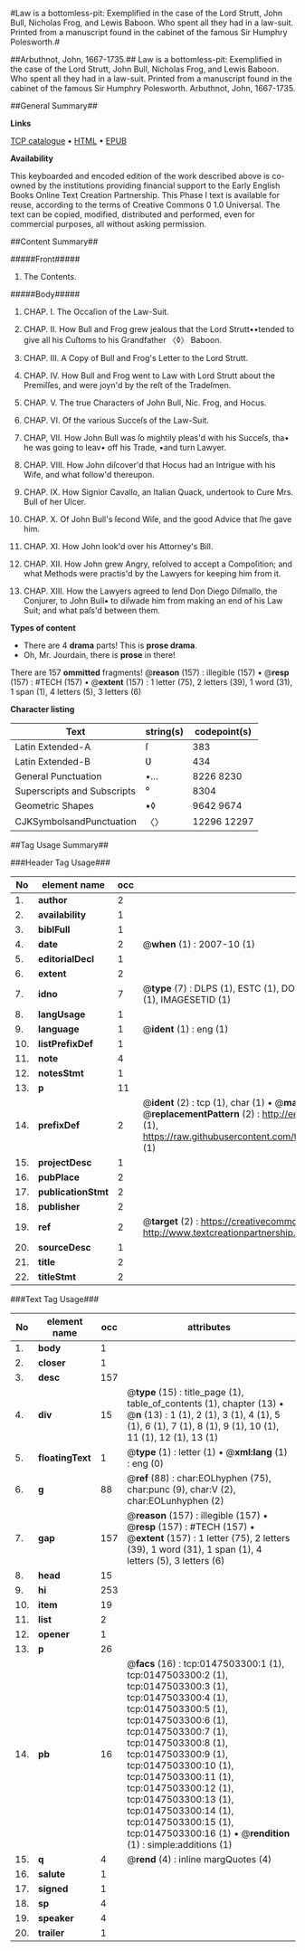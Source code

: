 #Law is a bottomless-pit: Exemplified in the case of the Lord Strutt, John Bull, Nicholas Frog, and Lewis Baboon. Who spent all they had in a law-suit. Printed from a manuscript found in the cabinet of the famous Sir Humphry Polesworth.#

##Arbuthnot, John, 1667-1735.##
Law is a bottomless-pit: Exemplified in the case of the Lord Strutt, John Bull, Nicholas Frog, and Lewis Baboon. Who spent all they had in a law-suit. Printed from a manuscript found in the cabinet of the famous Sir Humphry Polesworth.
Arbuthnot, John, 1667-1735.

##General Summary##

**Links**

[TCP catalogue](http://www.ota.ox.ac.uk/tcp/)  • 
[HTML](http://tei.it.ox.ac.uk/tcp/Texts-HTML/free/004/004771083.html)  • 
[EPUB](http://tei.it.ox.ac.uk/tcp/Texts-EPUB/free/004/004771083.epub)

**Availability**

This keyboarded and encoded edition of the
	       work described above is co-owned by the institutions
	       providing financial support to the Early English Books
	       Online Text Creation Partnership. This Phase I text is
	       available for reuse, according to the terms of Creative
	       Commons 0 1.0 Universal. The text can be copied,
	       modified, distributed and performed, even for
	       commercial purposes, all without asking permission.


##Content Summary##

#####Front#####

1. The Contents.

#####Body#####

1. CHAP. I. The Occaſion of the Law-Suit.

1. CHAP. II. How Bull and Frog grew jealous that the Lord Strutt••tended to give all his Cuſtoms to his Grandfather 〈◊〉
Baboon.

1. CHAP. III. A Copy of Bull and Frog's Letter to the Lord Strutt.

1. CHAP. IV. How Bull and Frog went to Law with Lord Strutt about
the Premiſſes, and were joyn'd by the reſt of the Tradeſmen.

1. CHAP. V. The true Characters of John Bull, Nic. Frog, and Hocus.

1. CHAP. VI. Of the various Succeſs of the Law-Suit.

1. CHAP, VII. How John Bull was ſo mightily pleas'd with his Succeſs, tha•
he was going to leav• off his Trade, •and turn Lawyer.

1. CHAP. VIII. How John diſcover'd that Hocus had an Intrigue with his
Wife, and what follow'd thereupon.

1. CHAP. IX. How Signior Cavallo, an Italian Quack, undertook to Cure
Mrs. Bull of her Ulcer.

1. CHAP. X. Of John Bull's ſecond Wiſe, and the good Advice that ſhe
gave him.

1. CHAP. XI. How John look'd over his Attorney's Bill.

1. CHAP. XII. How John grew Angry, reſolved to accept a Compoſition; and
what Methods were practis'd by the Lawyers for keeping
him from it.

1. CHAP. XIII. How the Lawyers agreed to ſend Don Diego Diſmallo, the
Conjurer, to John Bull▪ to diſwade him from making an
end of his Law Suit; and what paſs'd between them.

**Types of content**

  * There are 4 **drama** parts! This is **prose drama**.
  * Oh, Mr. Jourdain, there is **prose** in there!

There are 157 **ommitted** fragments! 
 @__reason__ (157) : illegible (157)  •  @__resp__ (157) : #TECH (157)  •  @__extent__ (157) : 1 letter (75), 2 letters (39), 1 word (31), 1 span (1), 4 letters (5), 3 letters (6)

**Character listing**


|Text|string(s)|codepoint(s)|
|---|---|---|
|Latin Extended-A|ſ|383|
|Latin Extended-B|Ʋ|434|
|General Punctuation|•…|8226 8230|
|Superscripts             and Subscripts|⁰|8304|
|Geometric Shapes|▪◊|9642 9674|
|CJKSymbolsandPunctuation|〈〉|12296 12297|

##Tag Usage Summary##

###Header Tag Usage###

|No|element name|occ|attributes|
|---|---|---|---|
|1.|__author__|2||
|2.|__availability__|1||
|3.|__biblFull__|1||
|4.|__date__|2| @__when__ (1) : 2007-10 (1)|
|5.|__editorialDecl__|1||
|6.|__extent__|2||
|7.|__idno__|7| @__type__ (7) : DLPS (1), ESTC (1), DOCNO (1), TCP (1), GALEDOCNO (1), CONTENTSET (1), IMAGESETID (1)|
|8.|__langUsage__|1||
|9.|__language__|1| @__ident__ (1) : eng (1)|
|10.|__listPrefixDef__|1||
|11.|__note__|4||
|12.|__notesStmt__|1||
|13.|__p__|11||
|14.|__prefixDef__|2| @__ident__ (2) : tcp (1), char (1)  •  @__matchPattern__ (2) : ([0-9\-]+):([0-9IVX]+) (1), (.+) (1)  •  @__replacementPattern__ (2) : http://eebo.chadwyck.com/downloadtiff?vid=$1&page=$2 (1), https://raw.githubusercontent.com/textcreationpartnership/Texts/master/tcpchars.xml#$1 (1)|
|15.|__projectDesc__|1||
|16.|__pubPlace__|2||
|17.|__publicationStmt__|2||
|18.|__publisher__|2||
|19.|__ref__|2| @__target__ (2) : https://creativecommons.org/publicdomain/zero/1.0/ (1), http://www.textcreationpartnership.org/docs/. (1)|
|20.|__sourceDesc__|1||
|21.|__title__|2||
|22.|__titleStmt__|2||


###Text Tag Usage###

|No|element name|occ|attributes|
|---|---|---|---|
|1.|__body__|1||
|2.|__closer__|1||
|3.|__desc__|157||
|4.|__div__|15| @__type__ (15) : title_page (1), table_of_contents (1), chapter (13)  •  @__n__ (13) : 1 (1), 2 (1), 3 (1), 4 (1), 5 (1), 6 (1), 7 (1), 8 (1), 9 (1), 10 (1), 11 (1), 12 (1), 13 (1)|
|5.|__floatingText__|1| @__type__ (1) : letter (1)  •  @__xml:lang__ (1) : eng (0)|
|6.|__g__|88| @__ref__ (88) : char:EOLhyphen (75), char:punc (9), char:V (2), char:EOLunhyphen (2)|
|7.|__gap__|157| @__reason__ (157) : illegible (157)  •  @__resp__ (157) : #TECH (157)  •  @__extent__ (157) : 1 letter (75), 2 letters (39), 1 word (31), 1 span (1), 4 letters (5), 3 letters (6)|
|8.|__head__|15||
|9.|__hi__|253||
|10.|__item__|19||
|11.|__list__|2||
|12.|__opener__|1||
|13.|__p__|26||
|14.|__pb__|16| @__facs__ (16) : tcp:0147503300:1 (1), tcp:0147503300:2 (1), tcp:0147503300:3 (1), tcp:0147503300:4 (1), tcp:0147503300:5 (1), tcp:0147503300:6 (1), tcp:0147503300:7 (1), tcp:0147503300:8 (1), tcp:0147503300:9 (1), tcp:0147503300:10 (1), tcp:0147503300:11 (1), tcp:0147503300:12 (1), tcp:0147503300:13 (1), tcp:0147503300:14 (1), tcp:0147503300:15 (1), tcp:0147503300:16 (1)  •  @__rendition__ (1) : simple:additions (1)|
|15.|__q__|4| @__rend__ (4) : inline margQuotes (4)|
|16.|__salute__|1||
|17.|__signed__|1||
|18.|__sp__|4||
|19.|__speaker__|4||
|20.|__trailer__|1||
